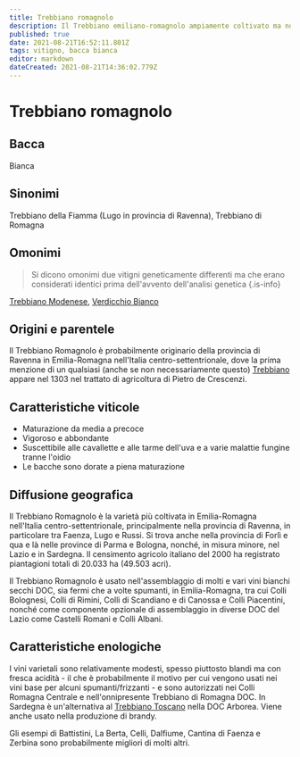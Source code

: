 ```yaml
---
title: Trebbiano romagnolo
description: Il Trebbiano emiliano-romagnolo ampiamente coltivato ma non particolarmente distinto.
published: true
date: 2021-08-21T16:52:11.801Z
tags: vitigno, bacca bianca
editor: markdown
dateCreated: 2021-08-21T14:36:02.779Z
---
```


# Trebbiano romagnolo

## Bacca
Bianca

## Sinonimi
Trebbiano della Fiamma (Lugo in provincia di Ravenna), Trebbiano di Romagna

## Omonimi
> Si dicono omonimi due vitigni geneticamente differenti ma che erano considerati identici prima dell'avvento dell'analisi genetica
{.is-info}

[Trebbiano Modenese](/vitigni/bacca-bianca/trebbiano-modenese), [Verdicchio Bianco](/vitigni/bacca-bianca/verdicchio-bianco)


## Origini e parentele
Il Trebbiano Romagnolo è probabilmente originario della provincia di Ravenna in Emilia-Romagna nell'Italia centro-settentrionale, dove la prima menzione di un qualsiasi (anche se non necessariamente questo) [Trebbiano](/vitigni/bacca-bianca/trebbiano) appare nel 1303 nel trattato di agricoltura di Pietro de Crescenzi.

## Caratteristiche viticole

- Maturazione da media a precoce
- Vigoroso e abbondante
- Suscettibile alle cavallette e alle tarme dell'uva e a varie malattie fungine tranne l'oidio
- Le bacche sono dorate a piena maturazione

## Diffusione geografica

Il Trebbiano Romagnolo è la varietà più coltivata in Emilia-Romagna nell'Italia centro-settentrionale, principalmente nella provincia di Ravenna, in particolare tra Faenza, Lugo e Russi. Si trova anche nella provincia di Forlì e qua e là nelle province di Parma e Bologna, nonché, in misura minore, nel Lazio e in Sardegna. Il censimento agricolo italiano del 2000 ha registrato piantagioni totali di 20.033 ha (49.503 acri).

Il Trebbiano Romagnolo è usato nell'assemblaggio di molti e vari vini bianchi secchi DOC, sia fermi che a volte spumanti, in Emilia-Romagna, tra cui Colli Bolognesi, Colli di Rimini, Colli di Scandiano e di Canossa e Colli Piacentini, nonché come componente opzionale di assemblaggio in diverse DOC del Lazio come Castelli Romani e Colli Albani. 

## Caratteristiche enologiche

I vini varietali sono relativamente modesti, spesso piuttosto blandi ma con fresca acidità - il che è probabilmente il motivo per cui vengono usati nei vini base per alcuni spumanti/frizzanti - e sono autorizzati nei Colli Romagna Centrale e nell'onnipresente Trebbiano di Romagna DOC. In Sardegna è un'alternativa al [Trebbiano Toscano](/vitigni/bacca-bianca/trebbiano-toscano) nella DOC Arborea. Viene anche usato nella produzione di brandy.

Gli esempi di Battistini, La Berta, Celli, Dalfiume, Cantina di Faenza e Zerbina sono probabilmente migliori di molti altri.


